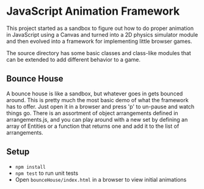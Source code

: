 # JavaScript Animation Framework

This project started as a sandbox to figure out how to do proper animation
in JavaScript using a Canvas and turned into a 2D physics simulator module
and then evolved into a framework for implementing little browser games.

The source directory has some basic classes and class-like modules that can
be extended to add different behavior to a game.

## Bounce House

A bounce house is like a sandbox, but whatever goes in gets bounced around.
This is pretty much the most basic demo of what the framework has to offer.
Just open it in a browser and press 'p' to un-pause and watch things go.
There is an assortment of object arrangements defined in arrangements.js,
and you can play around with a new set by defining an array of Entities or
a function that returns one and add it to the list of arrangements.

## Setup

   * `npm install`
   * `npm test` to run unit tests
   * Open `bounceHouse/index.html` in a browser to view initial animations